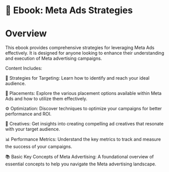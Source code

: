 # 📘 Ebook: Meta Ads Strategies

# Overview

This ebook provides comprehensive strategies for leveraging Meta Ads effectively. It is designed for anyone looking to enhance their understanding and execution of Meta advertising campaigns.

Content Includes:

🎯 Strategies for Targeting: Learn how to identify and reach your ideal audience.

📍 Placements: Explore the various placement options available within Meta Ads and how to utilize them effectively.

⚙️ Optimization: Discover techniques to optimize your campaigns for better performance and ROI.

🎨 Creatives: Get insights into creating compelling ad creatives that resonate with your target audience.

📊 Performance Metrics: Understand the key metrics to track and measure the success of your campaigns.

📚 Basic Key Concepts of Meta Advertising: A foundational overview of essential concepts to help you navigate the Meta advertising landscape.
